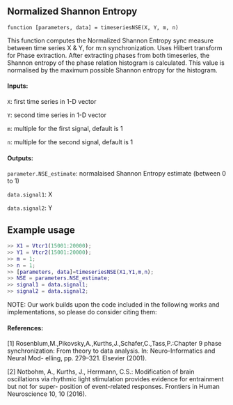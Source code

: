 ## Normalized Shannon Entropy

`function [parameters, data] = timeseriesNSE(X, Y, m, n)`

This function computes the Normalized Shannon Entropy sync measure between time series X & Y, for m:n synchronization. Uses Hilbert transform for Phase extraction. After extracting phases from both timeseries, the Shannon entropy of the phase relation histogram is calculated. This value is normalised by the maximum possible Shannon entropy for the histogram.


#### Inputs:

`X`: first time series in 1-D vector

`Y`: second time series in 1-D vector

`m`: multiple for the first signal, default is 1

`n`: multiple for the second signal, default is 1


#### Outputs:

`parameter.NSE_estimate`: normalaised Shannon Entropy estimate (between 0 to 1)

`data.signal1`: X

`data.signal2`: Y




## Example usage
```matlab
>> X1 = Vtcr1(15001:20000);
>> Y1 = Vtcr2(15001:20000);
>> m = 1;
>> n = 1;
>> [parameters, data]=timeseriesNSE(X1,Y1,m,n);
>> NSE = parameters.NSE_estimate;
>> signal1 = data.signal1;
>> signal2 = data.signal2;
```

NOTE: Our work builds upon the code included in the following works and
implementations, so please do consider citing them:

#### References:
[1] Rosenblum,M.,Pikovsky,A.,Kurths,J.,Schafer,C.,Tass,P.:Chapter 9 phase synchronization: From theory to data analysis. In: Neuro-Informatics and Neural Mod- elling, pp. 279–321. Elsevier (2001).

[2] Notbohm, A., Kurths, J., Herrmann, C.S.: Modification of brain oscillations via rhythmic light stimulation provides evidence for entrainment but not for super- position of event-related responses. Frontiers in Human Neuroscience 10, 10 (2016).
